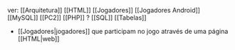 ver:
	[[Arquitetura]]
	[[HTML]]
	[[Jogadores]]
	[[Jogadores Android]]
	[[MySQL]]
	[[PC2]]
	[[PHP]] ?
	[[SQL]]
	[[Tabelas]]

- [[Jogadores|jogadores]] que participam no jogo através de uma página [[HTML|web]]
